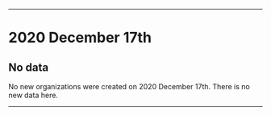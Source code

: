 
***

# 2020 December 17th

## No data

No new organizations were created on 2020 December 17th. There is no new data here.

***
